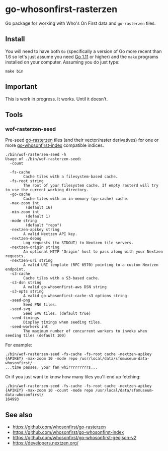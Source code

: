 # go-whosonfirst-rasterzen

Go package for working with Who's On First data and `go-rasterzen` tiles.

## Install

You will need to have both `Go` (specifically a version of Go more recent than 1.6 so let's just assume you need [Go 1.11](https://golang.org/dl/) or higher) and the `make` programs installed on your computer. Assuming you do just type:

```
make bin
```

## Important

This is work in progress. It works. Until it doesn't.

## Tools

### wof-rasterzen-seed

Pre-seed [go-rasterzen](https://github.com/whosonfirst/go-rasterzen) tiles (and their vector/raster derivatives) for one or more [go-whosonfirst-index](https://github.com/whosonfirst/go-whosonfirst-index) compatible indices.

```
./bin/wof-rasterzen-seed -h
Usage of ./bin/wof-rasterzen-seed:
  -count
    	
  -fs-cache
    	Cache tiles with a filesystem-based cache.
  -fs-root string
    	The root of your filesystem cache. If empty rasterd will try to use the current working directory.
  -go-cache
    	Cache tiles with an in-memory (go-cache) cache.
  -max-zoom int
    	 (default 16)
  -min-zoom int
    	 (default 1)
  -mode string
    	 (default "repo")
  -nextzen-apikey string
    	A valid Nextzen API key.
  -nextzen-debug
    	Log requests (to STDOUT) to Nextzen tile servers.
  -nextzen-origin string
    	An optional HTTP 'Origin' host to pass along with your Nextzen requests.
  -nextzen-uri string
    	A valid URI template (RFC 6570) pointing to a custom Nextzen endpoint.
  -s3-cache
    	Cache tiles with a S3-based cache.
  -s3-dsn string
    	A valid go-whosonfirst-aws DSN string
  -s3-opts string
    	A valid go-whosonfirst-cache-s3 options string
  -seed-png
    	Seed PNG tiles.
  -seed-svg
    	Seed SVG tiles. (default true)
  -seed-timings
    	Display timings when seeding tiles.
  -seed-workers int
    	The maximum number of concurrent workers to invoke when seeding tiles (default 100)
```

For example:

```
./bin/wof-rasterzen-seed -fs-cache -fs-root cache -nextzen-apikey {APIKEY} -max-zoom 10 -mode repo /usr/local/data/sfomuseum-data-whosonfirst/
...time passes, your fan whirrrrrrrrrs...
```

Or if you just want to know how many tiles you'll end up fetching:

```
./bin/wof-rasterzen-seed -fs-cache -fs-root cache -nextzen-apikey {APIKEY} -max-zoom 10 -count -mode repo /usr/local/data/sfomuseum-data-whosonfirst/
164993
```

## See also

* https://github.com/whosonfirst/go-rasterzen
* https://github.com/whosonfirst/go-whosonfirst-index
* https://github.com/whosonfirst/go-whosonfirst-geojson-v2
* https://developers.nextzen.org/